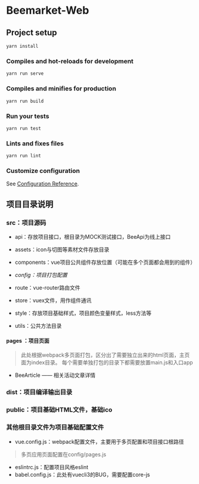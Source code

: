 # Beemarket-Web

## Project setup

```shell
yarn install
```

### Compiles and hot-reloads for development

```shell
yarn run serve
```

### Compiles and minifies for production

```shell
yarn run build
```

### Run your tests

```shell
yarn run test
```

### Lints and fixes files

```shell
yarn run lint
```

### Customize configuration

See [Configuration Reference](https://cli.vuejs.org/config/).

## 项目目录说明

### **src**：项目源码

* api：存放项目接口，根目录为MOCK测试接口，BeeApi为线上接口
* assets：icon与切图等素材文件存放目录
* components：vue项目公共组件存放位置（可能在多个页面都会用到的组件）
* _config：项目打包配置_

* route：vue-router路由文件
* store：vuex文件，用作组件通讯
* style：存放项目基础样式，项目颜色变量样式，less方法等
* utils：公共方法目录

#### **pages** ：项目页面

> 此处根据webpack多页面打包，区分出了需要独立出来的html页面，主页面为index目录。
> 每个需要单独打包的目录下都需要放置main.js和入口app

* BeeArticle —— 相关活动文章详情 

### **dist**：项目编译输出目录

### **public**：项目基础HTML文件，基础ico

### **其他根目录文件为项目基础配置文件**

* vue.config.js：webpack配置文件，主要用于多页配置和项目接口根路径

> 多页应用页面配置在config/pages.js

* eslintrc.js：配置项目风格eslint
* babel.config.js：此处有vuecli3的BUG，需要配置core-js
